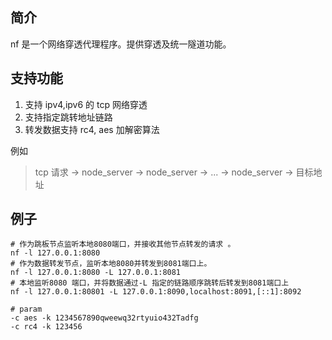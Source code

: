 ## 简介

nf 是一个网络穿透代理程序。提供穿透及统一隧道功能。

## 支持功能

1. 支持 ipv4,ipv6 的 tcp 网络穿透
2. 支持指定跳转地址链路
3. 转发数据支持 rc4, aes 加解密算法

例如

> tcp 请求 -> node_server -> node_server -> ... -> node_server -> 目标地址

## 例子

```shell script
# 作为跳板节点监听本地8080端口，并接收其他节点转发的请求 。
nf -l 127.0.0.1:8080
# 作为数据转发节点，监听本地8080并转发到8081端口上。
nf -l 127.0.0.1:8080 -L 127.0.0.1:8081
# 本地监听8080 端口，并将数据通过-L 指定的链路顺序跳转后转发到8081端口上
nf -l 127.0.0.1:80801 -L 127.0.0.1:8090,localhost:8091,[::1]:8092

# param
-c aes -k 1234567890qweewq32rtyuio432Tadfg
-c rc4 -k 123456
```
